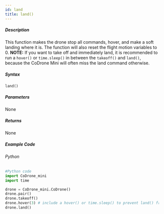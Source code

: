 ```yaml
---
id: land
title: land()
---
```


##### Description

This function makes the drone stop all commands, hover, and make a soft landing where it is. The function will also reset the flight motion variables to 0. **NOTE:** If you want to take off and immediately land, it is recommended to run a ```hover()``` or ```time.sleep()``` in between the ```takeoff()``` and ```land()```, because the CoDrone Mini will often miss the land command otherwise.


##### Syntax
```land()```

##### Parameters

None

##### Returns

None

##### Example Code
###### Python
```python
#Python code
import CoDrone_mini
import time

drone = CoDrone_mini.CoDrone()
drone.pair()
drone.takeoff()
drone.hover(3) # include a hover() or time.sleep() to prevent land() from skipping
drone.land()
```